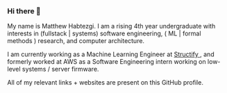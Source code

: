### Hi there 👋

<!--
**mhbtz1/mhbtz1** is a ✨ _special_ ✨ repository because its `README.md` (this file) appears on your GitHub profile.

Here are some ideas to get you started:

- 🔭 I’m currently working on ...
- 🌱 I’m currently learning ...
- 👯 I’m looking to collaborate on ...
- 🤔 I’m looking for help with ...
- 💬 Ask me about ...
- 📫 How to reach me: ...
- 😄 Pronouns: ...
- ⚡ Fun fact: ...
-->

My name is Matthew Habtezgi. I am a rising 4th year undergraduate with interests in  (fullstack | systems) software engineering, ( ML | formal methods ) research, and computer architecture.

I am currently working as a Machine Learning Engineer at <a href="https://www.structify.ai"> Structify </a>, and formerly worked at AWS as a Software Engineering intern working on low-level systems / server firmware.

All of my relevant links + websites are present on this GitHub profile.
